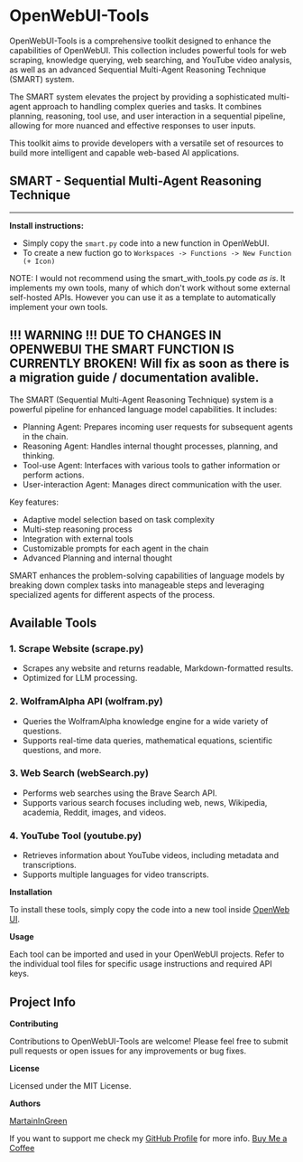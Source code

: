 # OpenWebUI-Tools

OpenWebUI-Tools is a comprehensive toolkit designed to enhance the capabilities of OpenWebUI. This collection includes powerful tools for web scraping, knowledge querying, web searching, and YouTube video analysis, as well as an advanced Sequential Multi-Agent Reasoning Technique (SMART) system.

The SMART system elevates the project by providing a sophisticated multi-agent approach to handling complex queries and tasks. It combines planning, reasoning, tool use, and user interaction in a sequential pipeline, allowing for more nuanced and effective responses to user inputs.

This toolkit aims to provide developers with a versatile set of resources to build more intelligent and capable web-based AI applications.

## SMART - Sequential Multi-Agent Reasoning Technique

---
**Install instructions:**
- Simply copy the `smart.py` code into a new function in OpenWebUI.
- To create a new fuction go to `Workspaces -> Functions -> New Function (+ Icon)`

NOTE: I would not recommend using the smart_with_tools.py code _as is_. It implements my own tools, many of which don't work without some external self-hosted APIs. However you can use it as a template to automatically implement your own tools.

**!!! WARNING !!!**
**DUE TO CHANGES IN OPENWEBUI THE SMART FUNCTION IS CURRENTLY BROKEN! Will fix as soon as there is a migration guide / documentation avalible.**
---

The SMART (Sequential Multi-Agent Reasoning Technique) system is a powerful pipeline for enhanced language model capabilities. It includes:

- Planning Agent: Prepares incoming user requests for subsequent agents in the chain.
- Reasoning Agent: Handles internal thought processes, planning, and thinking.
- Tool-use Agent: Interfaces with various tools to gather information or perform actions.
- User-interaction Agent: Manages direct communication with the user.

Key features:
- Adaptive model selection based on task complexity
- Multi-step reasoning process
- Integration with external tools
- Customizable prompts for each agent in the chain
- Advanced Planning and internal thought 

SMART enhances the problem-solving capabilities of language models by breaking down complex tasks into manageable steps and leveraging specialized agents for different aspects of the process.

## Available Tools

### 1. Scrape Website (scrape.py)
- Scrapes any website and returns readable, Markdown-formatted results.
- Optimized for LLM processing.

### 2. WolframAlpha API (wolfram.py)
- Queries the WolframAlpha knowledge engine for a wide variety of questions.
- Supports real-time data queries, mathematical equations, scientific questions, and more.

### 3. Web Search (webSearch.py)
- Performs web searches using the Brave Search API.
- Supports various search focuses including web, news, Wikipedia, academia, Reddit, images, and videos.

### 4. YouTube Tool (youtube.py)
- Retrieves information about YouTube videos, including metadata and transcriptions.
- Supports multiple languages for video transcripts.

**Installation**

To install these tools, simply copy the code into a new tool inside [OpenWeb UI](https://www.openwebui.com).

**Usage**

Each tool can be imported and used in your OpenWebUI projects. Refer to the individual tool files for specific usage instructions and required API keys.

## Project Info

**Contributing**

Contributions to OpenWebUI-Tools are welcome! Please feel free to submit pull requests or open issues for any improvements or bug fixes.

**License**

Licensed under the MIT License. 

**Authors**

[MartainInGreen](https://github.com/MartianInGreen)

If you want to support me check my [GitHub Profile](https://github.com/MartianInGreen) for more info. [Buy Me a Coffee](https://rennersh.de/buy-me-a-coffee)
